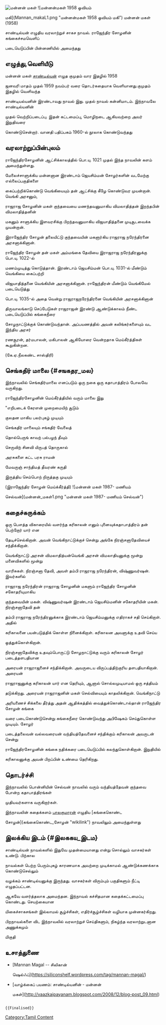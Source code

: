 ![மன்னன் மகள்](மன்னன்_மகள்.jpg "மன்னன் மகள்") ![மன்னன்மகள் 1958 ஓவியம்
மகி](Mannan_makaL1.png "மன்னன்மகள் 1958 ஓவியம் மகி") மன்னன் மகள் (1958)
சாண்டில்யன் எழுதிய வரலாற்றுச் சாகச நாவல். ராஜேந்திர சோழனின் கங்கைச்சமவெளிப்
படையெடுப்பின் பின்னணியில் அமைந்தது

## எழுத்து,வெளியீடு

மன்னன் மகள் [சாண்டில்யன்](சாண்டில்யன் "wikilink") எழுத குமுதம் வார இதழில் 1958
ஜனவரி மாதம் முதல் 1959 நவம்பர் வரை தொடர்கதையாக வெளியானது.குமுதம் இதழில் வெளிவந்த
சாண்டியல்யனின் இரண்டாவது நாவல் இது. முதல் நாவல் கன்னிமாடம். இந்நாவலே சாண்டில்யனின்
முதல் வெற்றிப்படைப்பு. இதன் கட்டமைப்பு, மொழிநடை ஆகியவற்றை அவர் இறுதிவரை
கொண்டுசென்றார். வானதி பதிப்பகம் 1960-ல் நூலாக கொண்டுவந்தது

## வரலாற்றுப்பின்புலம்

ராஜேந்திரசோழனின் ஆட்சிக்காலத்தில் பொ.யு. 1021 முதல் இந்த நாவலின் களம் அமைந்துள்ளது.
மேலைச்சாளுக்கிய மன்னனான இரண்டாம் ஜெயசிம்மன் சோழர்களின் வடமேற்கு எல்லைப்பகுதிகளை
கைப்பற்றிக்கொண்டு வெங்கியையும் தன் ஆட்சிக்கு கீழே கொண்டுவர முயன்றான். வெங்கி அரசனும்,
ராஜராஜ சோழனின் மகள் குந்தவையை மணந்தவனுமாகிய விமலாதித்தன் இறந்தபின் விமலாதித்தனின்
மகனும் சாளுக்கிய இளவரசிக்கு பிறந்தவனுமாகிய விஜயாதித்தனை முடிசூடவைக்க முயன்றான்.
இராஜேந்திர சோழன் தலையிட்டு குந்தவையின் மகனார்கிய ராஜராஜ நரேந்திரனை அரசனாக்கினான்.
ராஜேந்திர சோழன் தன் மகள் அம்மங்கை தேவியை இராஜராஜ நரேந்திரனுக்கு பொ.யு. 1022-ல்
மணம்முடித்து கொடுத்தான். இரண்டாம் ஜெயசிம்மன் பொ.யு. 1031-ல் மீண்டும் வெங்கியை கைப்பற்றி
விஜயாதித்தனை வெங்கியின் அரசனாக்கினான். ராஜேந்திரன் மீண்டும் வெங்கிமேல் படையெடுத்து
பொ.யு. 1035-ல் அதை வென்று ராஜராஜநரேந்திரனை வெங்கியின் அரசனாக்கினான்

திருவாலங்காடு செப்பேடுகள் ராஜராஜன் இரண்டு ஆண்டுக்காலம் நீண்ட படையெடுப்பில் கங்கைநீரை
சோழநாட்டுக்குக் கொண்டுவந்தான். அப்பயணத்தில் அவன் கலிங்கர்களையும் வட இந்திய அரசர்
ரணசூரன், தர்மபாலன், மகிபாலன் ஆகியோரை வென்றதாக மெய்கீர்த்திகள் கூறுகின்றன.
(கே.ஏ.நீலகண்ட சாஸ்திரி)

## செங்கதிர் மாலை {#சஙகதர_மல}

இந்நாவலில் செங்கதிர்மாலை எனப்படும் ஒரு நகை ஒரு கதாபாத்திரம் போலவே வருகிறது.
ராஜேந்திரசோழனின் மெய்கீர்த்தியில் வரும் மாலை இது

\"எறிபடைக் கேரளன் முறைமையிற் சூடும்

குலதன மாகிய பலர்புகழ் முடியும்

செங்கதிர் மாலையும் சங்கதிர் வேலைத்

தொல்பெருங் காவற் பல்பழந் தீவும்

செருவிற் சினவி யிருபத் தொருகால்

அரசுகளை கட்ட பரசு ராமன்

மேவருஞ் சாந்திமத் தீவரண் கருதி

இருத்திய செம்பொற் றிருத்தகு முடியும்

(இராஜேந்திர சோழன் மெய்க்கீர்த்தி) ![மன்னன் மகள் 1987- மணியம்
செல்வன்](மன்னன்_மகள்1.png "மன்னன் மகள் 1987- மணியம் செல்வன்")

## கதைச்சுருக்கம்

ஒரு பௌத்த விகாரையில் வளர்ந்த கரிகாலன் எனும் புனைவுக்கதாபாத்திரம் தன் பெற்றோர் யார் என
தேடிச்செல்கிறான். அவன் வெங்கிநாட்டுக்குச் சென்று அங்கே நிரஞ்சனாதேவியைச் சந்திக்கிறான்.
வெங்கிநாட்டு அரசன் விமலாதித்யன்வெங்கி அரசன் விமலாதியனுக்கு மூன்று மனைவிகளில் மூன்று
வாரிசுகள். நிரஞ்சனா தேவி, அவள் தம்பி ராஜராஜ நரேந்திரன், விஷ்ணுவர்ஷன். இவர்களில்
ராஜராஜ நரேந்திரன் ராஜராஜ சோழனின் மகளும் ராஜேந்திர சோழனின் சகோதரியுமாகிய
குந்தவையின் மகன். விஷ்ணுவர்ஷன் இரண்டாம் ஜெயசிம்மனின் சகோதரியின் மகன். நிரஞ்சனாதேவி தன்
தம்பி ராஜராஜ நரேந்திரனுக்காக இரண்டாம் ஜெயசிம்மனுக்கு எதிராகச் சதி செய்கிறாள். அதில்
கரிகாலனை பயன்படுத்திக் கொள்ள நினைக்கிறாள். கரிகாலன அவளுக்கு உதவி செய்ய
ஒத்துக்கொள்கிறான்.

நிரஞ்சனாதேவிக்கு உதவும்பொருட்டு சோழநாட்டுக்கு வரும் கரிகாலன் சோழர் படைத்தளபதியான
அரையன் ராஜராஜனைச் சந்திக்கிறான். அவருடைய விருப்பத்திற்குரிய தளபதியாகிறான். அரையன்
ராஜராஜனுக்கு கரிகாலன் யார் என தெரியும், ஆனால் சொல்லமுடியாமல் ஒரு சத்தியம்
தடுக்கிறது. அரையன் ராஜராஜனின் மகள் செல்வியையும் காதலிக்கிறான். வெங்கிநாட்டு
அரியணைச் சிக்கலை தீர்த்து அதன் ஆதிக்கத்தில் வைத்துக்கொண்டால்தான் ராஜேந்திர சோழன் கங்கை
வரை படைகொண்டுசென்று கங்கைநீரை கொண்டுவந்து அபிஷேகம் செய்துகொள்ள முடியும். சோழர்
படைத்தலைவன் வல்லவரையன் வந்தியத்தேவனைச் சந்திக்கும் கரிகாலன் அவருடன் சென்று
ராஜேந்திரசோழனின் கங்கை நதிக்கரை படையெடுப்பில் கலந்துகொள்கிறான். இறுதியில்
கரிகாலனுக்கு அவன் பிறப்பின் உண்மை தெரிகிறது.

## தொடர்ச்சி

இந்நாவலில் பொன்னியின் செல்வன் நாவலில் வரும் வந்தியத்தேவன் குந்தவை போன்ற கதாபாத்திரங்கள்
முதியவர்களாக வருகிறார்கள்.

இந்நாவலின் கதைக்களம் [பாலகுமாரன்](பாலகுமாரன் "wikilink") எழுதிய [கங்கைகொண்ட
சோழன்](கங்கைகொண்ட_சோழன் "wikilink") நாவலிலும் அமைந்துள்ளது

## இலக்கிய இடம் {#இலககய_இடம}

சாண்டில்யன் நாவல்களில் இதுவே முதன்மையானது என்று சொல்லும் வாசகர்கள் உண்டு. பிற்கால
நாவல்கள் பெற்ற பெரும்புகழ் காரணமாக அவற்றை முடிக்காமல் ஆண்டுக்கணக்காக கொண்டுசெல்லும்
வழக்கம் சாண்டில்யனுக்கு இருந்தது. வாசகர்கள் விரும்பும் பகுதிகளும் நீட்டி எழுதப்பட்டன.
ஆகவே வளர்த்தலாக அமைந்தன. இந்நாவல் கச்சிதமான கதைக்கட்டமைப்பு கொண்டது. செயற்கையான
மிகைச்சாகசங்கள் இல்லாமல் சூழ்ச்சிகள், எதிர்ச்சூழ்ச்சிகள் வழியாக முன்னகர்கிறது.
பிறநாவல்களை விட இந்நாவலில் வரலாற்றுச் செய்திகளும், நிகழ்ந்த வரலாற்றுடனான அணுக்கமும்
மிகுதி

## உசாத்துணை

-   [Mannan Magal -- சிலிகான்
    ஷெல்ஃப்](https://siliconshelf.wordpress.com/tag/mannan-magal/)
-   [வாழ்க்கைப் பயணம்: சாண்டில்யனின் - மன்னன்
    மகள்](http://vaazkaipayanam.blogspot.com/2008/12/blog-post_09.html)

```{=mediawiki}
{{Finalised}}
```
[Category:Tamil Content](Category:Tamil_Content "wikilink")
